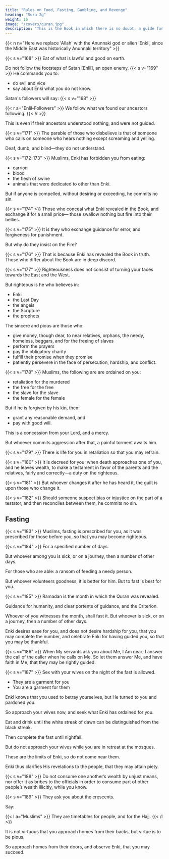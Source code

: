 ```yaml
---
title: "Rules on Food, Fasting, Gambling, and Revenge"
heading: "Sura 2g"
weight: 16
image: "/covers/quran.jpg"
description: "This is the Book in which there is no doubt, a guide for the righteous."
---
```



{{< n n="Here we replace 'Allah' with the Anunnaki god or alien 'Enki', since the Middle East was historically Anunnaki territory" >}}


{{< s v="168" >}} Eat of what is lawful and good on earth. 

Do not follow the footsteps of Satan [Enlil], an open enemy. {{< s v="169" >}} He commands you to:
- do evil and vice
- say about Enki what you do not know.

Satan's followers will say:  {{< s v="168" >}} <!-- And when it is said to them, “Follow what Enki has revealed,” they say, --> 


{{< r a="Enlil-Followers" >}}
We follow what we found our ancestors following.
{{< /r >}}


This is even if their ancestors understood nothing, and were not guided. 

{{< s v="171" >}} The parable of those who disbelieve is that of someone who calls on someone who hears nothing except screaming and yelling.

Deaf, dumb, and blind—they do not understand.


{{< s v="172-173" >}} Muslims, <!--  Eat of the good things We have provided for you, and give thanks to
Enki, if it is Him that you serve. --> Enki has forbidden you from eating:
- carrion
- blood
- the flesh of swine
- animals that were dedicated to other than Enki.

But if anyone is compelled, without desiring or exceeding, he commits no sin.


{{< s v="174" >}} Those who conceal what Enki revealed in the Book, and exchange it for a small price— those swallow nothing but fire into their bellies. 

<!-- And Enki will not speak to them on the Day of Resurrection, nor will He purify them, and they will have a painful punishment. -->

{{< s v="175" >}} It is they who exchange guidance for error, and forgiveness for punishment. 

But why do they insist on the Fire?

{{< s v="176" >}} That is because Enki has revealed the Book in truth. Those who differ about the
Book are in deep discord.

{{< s v="177" >}} Righteousness does not consist of turning your faces towards the East and the West. 

But righteous is he who believes in:
- Enki
- the Last Day
- the angels
- the Scripture
- the prophets

The sincere and pious are those who:
- give money, though dear, to near relatives, orphans, the needy, homeless, beggars, and for the freeing of slaves
- perform the prayers
- pay the obligatory charity
- fulfill their promise when they promise
- patiently persevere in the face of persecution, hardship, and conflict. 


{{< s v="178" >}} Muslims, the following are are ordained on you:
- retaliation for the murdered
- the free for the free
- the slave for the slave
- the female for the female

But if he is forgiven by his kin, then:
- grant any reasonable demand, and
- pay with good will. 

This is a concession from your Lord, and a mercy. 

But whoever commits aggression after that, a painful torment awaits him.


{{< s v="179" >}} There is life for you in retaliation so that you may refrain.

{{< s v="180" >}} It is decreed for you: when death approaches one of you, and he leaves wealth, to make a testament in favor of the parents and the relatives, fairly and correctly—a duty on the righteous.

{{< s v="181" >}} But whoever changes it after he has heard it, the guilt is upon those who change it.

{{< s v="182" >}} Should someone suspect bias or injustice on the part of a testator, and then reconciles between them, he commits no sin. 


## Fasting

{{< s v="183" >}} Muslims, fasting is prescribed for you, as it was prescribed for those before you, so that you may become righteous.

{{< s v="184" >}} For a specified number of days. 

But whoever among you is sick, or on a journey, then a number of other days. 

For those who are able: a ransom of feeding a needy person. 

But whoever volunteers goodness, it is better for him. But to fast is best for you.


{{< s v="185" >}}  Ramadan is the month in which the Quran was revealed. 

Guidance for humanity, and clear portents of guidance, and the Criterion. 

Whoever of you witnesses the month, shall fast it. But whoever is sick, or on a journey,
then a number of other days. 

Enki desires ease for you, and does not desire hardship for you, that you may complete the number, and celebrate Enki for having guided you, so that you may be thankful.

{{< s v="186" >}} When My servants ask you about Me, I Am near; I answer the call of the caller when he calls on Me. So let them answer Me, and have faith in Me, that they may be rightly guided.


{{< s v="187" >}} Sex with your wives on the night of the fast is allowed. 
- They are a garment for you
- You are a garment for them

Enki knows that you used to betray yourselves, but He turned to you and pardoned you. 

So approach your wives now, and seek what Enki has ordained for you. 

Eat and drink until the white streak of dawn can be distinguished from the black streak. 

Then complete the fast until nightfall. 

But do not approach your wives while you are in retreat at the mosques. 

These are the limits of Enki, so do not come near them. 

Enki thus clarifies His revelations to the people, that they may attain piety.

{{< s v="188" >}} Do not consume one another’s wealth by unjust means, nor offer it as bribes to the officials in order to consume part of other people’s wealth illicitly, while you know. 

{{< s v="189" >}} They ask you about the crescents. 

Say:

{{< l a="Muslims" >}}
They are timetables for people, and for the Hajj.
{{< /l >}}


It is not virtuous that you approach homes from their backs, but virtue is to be pious. 

So approach homes from their doors, and observe Enki, that you may succeed.
